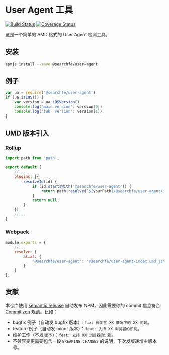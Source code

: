 # User Agent 工具

[![Build Status](https://travis-ci.org/searchfe/user-agent.svg?branch=master)](https://travis-ci.org/searchfe/user-agent)
[![Coverage Status](https://coveralls.io/repos/github/searchfe/user-agent/badge.svg?branch=master)](https://coveralls.io/github/searchfe/user-agent?branch=master)

这是一个简单的 AMD 格式的 User Agent 检测工具。

## 安装

```bash
apmjs install --save @searchfe/user-agent
```

## 例子

```javascript
var ua = require('@searchfe/user-agent')
if (ua.isIOS()) {
    var version = ua.iOSVersion()
    console.log('main version': version[0])
    console.log('sub  version': version[1])
}
```

## UMD 版本引入
### Rollup

```javascript
import path from 'path';

export default {
    //...
    plugins: [{
        resolveId(id) {
            if (id.startsWith('@searchfe/user-agent')) {
                return path.resolve(`${yourPath}/@searchfe/user-agent/index.umd.js`);
            }
            return null;
        }
    }],
    //...
}
```

### Webpack
```javascript
module.exports = {
    //...
    resolve: {
        alias: {
            "@searchfe/user-agent": "@searchfe/user-agent/index.umd.js"
        }
    }
};
```

## 贡献

本仓库使用 [semantic release](https://github.com/semantic-release/semantic-release) 自动发布 NPM，因此需要你的 commit 信息符合 [Commitizen](https://github.com/commitizen/cz-cli) 规范。比如：

- bugfix 例子（自动发 bugfix 版本）：`fix: 修复在 XX 情况下的 XX 问题`。
- feature 例子（自动发 minor 版本）：`feat: 支持 XX 浏览器的识别`。
- 维护工作（不发版本）：`feat: 支持 XX 浏览器的识别`。
- 不兼容变更需要包含一段 `BREAKING CHANGES` 的说明，下次发版递增主版本号。
